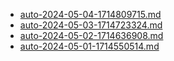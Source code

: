 * [auto-2024-05-04-1714809715.md](/docs/202405/auto-2024-05-04-1714809715.md)
* [auto-2024-05-03-1714723324.md](/docs/202405/auto-2024-05-03-1714723324.md)
* [auto-2024-05-02-1714636908.md](/docs/202405/auto-2024-05-02-1714636908.md)
* [auto-2024-05-01-1714550514.md](/docs/202405/auto-2024-05-01-1714550514.md)
